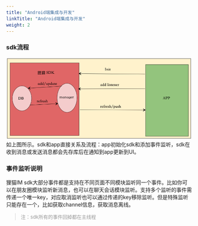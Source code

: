 ```yaml
---
title: "Android端集成与开发"
linkTitle: "Android端集成与开发"
weight: 2
---
```


### sdk流程

<img src='./sdk_technological_process.png' />
如上图所示。sdk和app直接关系及流程：app初始化sdk和添加事件监听，sdk在收到消息或发送消息都会先存库后在通知到app更新到UI。

### 事件监听说明
狸猫IM sdk大部分事件都是支持在不同页面不同模块监听同一个事件。比如你可以在朋友圈模块监听新消息，也可以在聊天会话模块监听。支持多个监听的事件需传递一个唯一key，对应取消监听也可以通过传递的key移除监听。但是特殊监听只能存在一个，比如获取channel信息，获取消息离线。
><font color=#999 size=2>注：sdk所有的事件回掉都在主线程</font>